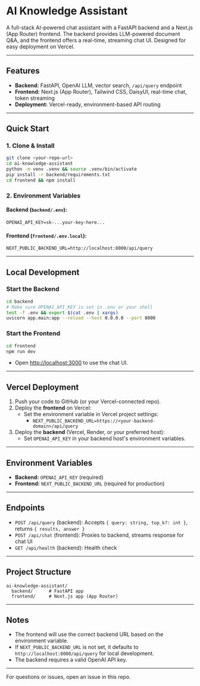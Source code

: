 # AI Knowledge Assistant

A full-stack AI-powered chat assistant with a FastAPI backend and a Next.js (App Router) frontend. The backend provides LLM-powered document Q&A, and the frontend offers a real-time, streaming chat UI. Designed for easy deployment on Vercel.

---

## Features
- **Backend:** FastAPI, OpenAI LLM, vector search, `/api/query` endpoint
- **Frontend:** Next.js (App Router), Tailwind CSS, DaisyUI, real-time chat, token streaming
- **Deployment:** Vercel-ready, environment-based API routing

---

## Quick Start

### 1. Clone & Install
```sh
git clone <your-repo-url>
cd ai-knowledge-assistant
python -m venv .venv && source .venv/bin/activate
pip install -r backend/requirements.txt
cd frontend && npm install
```

### 2. Environment Variables

#### Backend (`backend/.env`):
```
OPENAI_API_KEY=sk-...your-key-here...
```

#### Frontend (`frontend/.env.local`):
```
NEXT_PUBLIC_BACKEND_URL=http://localhost:8000/api/query
```

---

## Local Development

### Start the Backend
```sh
cd backend
# Make sure OPENAI_API_KEY is set in .env or your shell
test -f .env && export $(cat .env | xargs)
uvicorn app.main:app --reload --host 0.0.0.0 --port 8000
```

### Start the Frontend
```sh
cd frontend
npm run dev
```
- Open [http://localhost:3000](http://localhost:3000) to use the chat UI.

---

## Vercel Deployment

1. Push your code to GitHub (or your Vercel-connected repo).
2. Deploy the **frontend** on Vercel:
   - Set the environment variable in Vercel project settings:
     - `NEXT_PUBLIC_BACKEND_URL=https://<your-backend-domain>/api/query`
3. Deploy the **backend** (Vercel, Render, or your preferred host):
   - Set `OPENAI_API_KEY` in your backend host's environment variables.

---

## Environment Variables
- **Backend:** `OPENAI_API_KEY` (required)
- **Frontend:** `NEXT_PUBLIC_BACKEND_URL` (required for production)

---

## Endpoints
- `POST /api/query` (backend): Accepts `{ query: string, top_k?: int }`, returns `{ results, answer }`
- `POST /api/chat` (frontend): Proxies to backend, streams response for chat UI
- `GET /api/health` (backend): Health check

---

## Project Structure
```
ai-knowledge-assistant/
  backend/      # FastAPI app
  frontend/     # Next.js app (App Router)
```

---

## Notes
- The frontend will use the correct backend URL based on the environment variable.
- If `NEXT_PUBLIC_BACKEND_URL` is not set, it defaults to `http://localhost:8000/api/query` for local development.
- The backend requires a valid OpenAI API key.

---

For questions or issues, open an issue in this repo.
